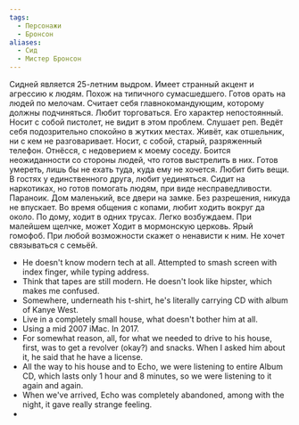 ```yaml
---
tags:
  - Персонажи
  - Бронсон
aliases:
  - Сид
  - Мистер Бронсон
---
```

Сидней является 25-летним выдром. Имеет странный акцент и агрессию к людям. Похож на типичного сумасшедшего. Готов орать на людей по мелочам. Считает себя главнокомандующим, которому должны подчиняться. Любит торговаться.
Его характер непостоянный. Носит с собой пистолет, не видит в этом проблем. Слушает реп. Ведёт себя подозрительно спокойно в жутких местах. Живёт, как отшельник, ни с кем не разговаривает. Носит, с собой, старый, разряженный телефон.
Отнёсся, с недоверием к моему соседу. Боится неожиданности со стороны людей, что готов выстрелить в них. Готов умереть, лишь бы не ехать туда, куда ему не хочется. Любит бить вещи. В гостях у единственного друга, любит уединяться. 
Сидит на наркотиках, но готов помогать людям, при виде несправедливости. Параноик. Дом маленький, все двери на замке. Без разрешения, никуда не впускает. Во время общения с копами, любит ходить вокруг да около. По дому, ходит в одних трусах.
Легко возбуждаем. При малейшем щелчке, может 
Ходит в мормонскую церковь. Ярый гомофоб. При любой возможности скажет о ненависти к ним. 
Не хочет связываться с семьёй. 


- He doesn't know modern tech at all. Attempted to smash screen with index finger, while typing address.
- Think that tapes are still modern. He doesn't look like hipster, which makes me confused.
- Somewhere, underneath his t-shirt, he's literally carrying CD with album of Kanye West.
- Live in a completely small house, what doesn't bother him at all.
- Using a mid 2007 iMac. In 2017.
- For somewhat reason, all, for what we needed to drive to his house, first, was to get a revolver (okay?) and snacks. When I asked him about it, he said that he have a license.
- All the way to his house and to Echo, we were listening to entire Album CD, which lasts only 1 hour and 8 minutes, so we were listening to it again and again.
- When we've arrived, Echo was completely abandoned, among with the night, it gave really strange feeling.
- 
